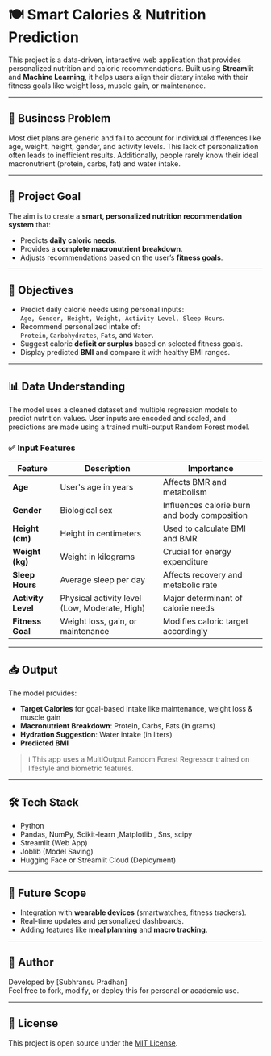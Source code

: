 
# 🍽️ Smart Calories & Nutrition Prediction

This project is a data-driven, interactive web application that provides personalized nutrition and caloric recommendations. Built using **Streamlit** and **Machine Learning**, it helps users align their dietary intake with their fitness goals like weight loss, muscle gain, or maintenance.

---

## 🧩 Business Problem

Most diet plans are generic and fail to account for individual differences like age, weight, height, gender, and activity levels. This lack of personalization often leads to inefficient results. Additionally, people rarely know their ideal macronutrient (protein, carbs, fat) and water intake.

---

## 🎯 Project Goal

The aim is to create a **smart, personalized nutrition recommendation system** that:
- Predicts **daily caloric needs**.
- Provides a **complete macronutrient breakdown**.
- Adjusts recommendations based on the user’s **fitness goals**.

---

## 🚀 Objectives

- Predict daily calorie needs using personal inputs:  
  `Age, Gender, Height, Weight, Activity Level, Sleep Hours`.
- Recommend personalized intake of:  
  `Protein`, `Carbohydrates`, `Fats`, and `Water`.
- Suggest caloric **deficit or surplus** based on selected fitness goals.
- Display predicted **BMI** and compare it with healthy BMI ranges.

---

## 📊 Data Understanding

The model uses a cleaned dataset and multiple regression models to predict nutrition values. User inputs are encoded and scaled, and predictions are made using a trained multi-output Random Forest model.

### ✅ Input Features

| Feature         | Description                                    | Importance                                   |
|-----------------|------------------------------------------------|----------------------------------------------|
| **Age**         | User's age in years                            | Affects BMR and metabolism                   |
| **Gender**      | Biological sex                                 | Influences calorie burn and body composition |
| **Height (cm)** | Height in centimeters                          | Used to calculate BMI and BMR                |
| **Weight (kg)** | Weight in kilograms                            | Crucial for energy expenditure               |
| **Sleep Hours** | Average sleep per day                          | Affects recovery and metabolic rate          |
| **Activity Level** | Physical activity level (Low, Moderate, High) | Major determinant of calorie needs        |
| **Fitness Goal**| Weight loss, gain, or maintenance              | Modifies caloric target accordingly          |

---

## 📥 Output

The model provides:
- **Target Calories** for goal-based intake like maintenance, weight loss & muscle gain
- **Macronutrient Breakdown**: Protein, Carbs, Fats (in grams)
- **Hydration Suggestion**: Water intake (in liters)
- **Predicted BMI**

> ℹ️ This app uses a MultiOutput Random Forest Regressor trained on lifestyle and biometric features.

---

## 🛠️ Tech Stack

- Python
- Pandas, NumPy, Scikit-learn ,Matplotlib , Sns, scipy
- Streamlit (Web App)
- Joblib (Model Saving)
- Hugging Face or Streamlit Cloud (Deployment)

---

## 🧠 Future Scope

- Integration with **wearable devices** (smartwatches, fitness trackers).
- Real-time updates and personalized dashboards.
- Adding features like **meal planning** and **macro tracking**.

---

## 📎 Author

Developed by [Subhransu Pradhan]  
Feel free to fork, modify, or deploy this for personal or academic use.

---

## 📄 License

This project is open source under the [MIT License](LICENSE).

